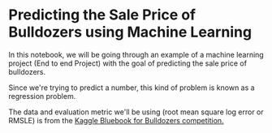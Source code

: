 # Predicting the Sale Price of Bulldozers using Machine Learning

In this notebook, we will be going through an example of a machine learning project (End to end Project) with the goal of predicting the sale price of bulldozers.

Since we're trying to predict a number, this kind of problem is known as a regression problem.

The data and evaluation metric we'll be using (root mean square log error or RMSLE) is from the [Kaggle Bluebook for Bulldozers competition.](https://www.kaggle.com/c/bluebook-for-bulldozers/overview)
